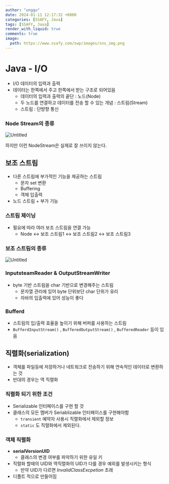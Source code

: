 ```yaml
---
author: "unggu"
date: 2024-01-11 12:17:32 +0800
categories: [SSAFY, Java]
tags: [SSAFY, Java]
render_with_liquid: true
comments: true
image:
  path: https://www.ssafy.com/swp/images/sns_img.png
---
```



# Java - I/O

- I/O 데이터의 입력과 출력
- 데이터는 한쪽에서 주고 한쪽에서 받는 구조로 되어있음
    - 데이터의 입력과 출력의 끝단 : 노드(Node)
    - 두 노드를 연결하고 데이터를 전송 할 수 있는 개념 : 스트림(Stream)
    - 스트림 : 단뱡향 통신

### Node Stream의 종류

![Untitled](Java%20-%20I%20O%2073af76b9aa574d2db718c81ceeea2d43/Untitled.png)

하지만 이런 NodeStream은 실제로 잘 쓰이지 않는다.

## 보조 스트림

- 다른 스트림에 부가적인 기능을 제공하는 스트림
    - 문자 set 변환
    - Buffering
    - 객체 입출력
- 노드 스트림 + 부가 기능

### 스트림 체이닝

- 필요에 따라 여러 보조 스트림을 연결 가능
    - Node ↔ 보조 스트림1 ↔ 보조 스트림2 ↔ 보조 스트림3

### 보조 스트림의 종류

![Untitled](Java%20-%20I%20O%2073af76b9aa574d2db718c81ceeea2d43/Untitled%201.png)

### InputsteamReader & OutputStreamWriter

- byte 기반 스트림을 char 기반으로 변경해주는 스트림
    - 문자열 관리에 있어 byte 단위보단 char 단위가  유리
    - 자바의 입출력에 있어 성능이 좋다

### Bufferd

- 스트림의 입/출력 효율을 높이기 위해 버퍼를 사용하는 스트림
- `BufferdInputStream()` , `BufferedOutputStream()` , `BufferedReader` 등이 있음

## 직렬화(serialization)

- 객체를 파일등에 저장하거나 네트워크로 전송하기 위해 연속적인 데이터로 변환하는 것
- 반대의 경우는 역 직렬화

### 직렬화 되기 위한 조건

- Serializable 인터페이스를 구현 할 것
- 클래스의 모든 멤버가 Seriablizable 인터페이스를 구현해야함
    - `transient` 예약자 사용시 직렬화에서 제외할 정보
    - `static` 도 직렬화에서 제외된다.

### 객체 직렬화

- **serialVersionUID**
    - 클래스의 변경 여부를 파악하기 위한 유일 키
- 직렬화 할때의 UID와 역직렬화의 UID가 다를 경우 예외를 발생시키는 형식
    - 만약 UID가 다르면 *InvalidClassExcpetion* 초래
- 디폴트 적으로 만들어짐